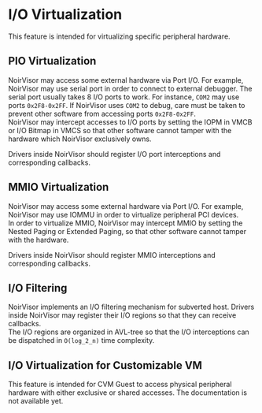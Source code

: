 # I/O Virtualization
This feature is intended for virtualizing specific peripheral hardware.

## PIO Virtualization
NoirVisor may access some external hardware via Port I/O. For example, NoirVisor may use serial port in order to connect to external debugger. The serial port usually takes 8 I/O ports to work. For instance, `COM2` may use ports `0x2F8-0x2FF`. If NoirVisor uses `COM2` to debug, care must be taken to prevent other software from accessing ports `0x2F8-0x2FF`. \
NoirVisor may intercept accesses to I/O ports by setting the IOPM in VMCB or I/O Bitmap in VMCS so that other software cannot tamper with the hardware which NoirVisor exclusively owns.

Drivers inside NoirVisor should register I/O port interceptions and corresponding callbacks.

## MMIO Virtualization
NoirVisor may access some external hardware via Port I/O. For example, NoirVisor may use IOMMU in order to virtualize peripheral PCI devices. \
In order to virtualize MMIO, NoirVisor may intercept MMIO by setting the Nested Paging or Extended Paging, so that other software cannot tamper with the hardware.

Drivers inside NoirVisor should register MMIO interceptions and corresponding callbacks.

## I/O Filtering
NoirVisor implements an I/O filtering mechanism for subverted host. Drivers inside NoirVisor may register their I/O regions so that they can receive callbacks. \
The I/O regions are organized in AVL-tree so that the I/O interceptions can be dispatched in `O(log_2_n)` time complexity.

## I/O Virtualization for Customizable VM
This feature is intended for CVM Guest to access physical peripheral hardware with either exclusive or shared accesses. The documentation is not available yet.